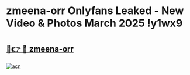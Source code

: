 # zmeena-orr Onlyfans Leaked - New Video & Photos March 2025 !y1wx9

# <h2><a href="https://xv5f0s.iuczelnia.edu.pl?title=zmeena-orr&ref=y1wx9">🔗👉 🔴 zmeena-orr</a></h2>

[![acn](https://github.com/user-attachments/assets/0f9c940e-d8b0-45ae-aac7-cd30a18b3e1c)](https://xv5f0s.iuczelnia.edu.pl?title=zmeena-orr&ref=y1wx9)

